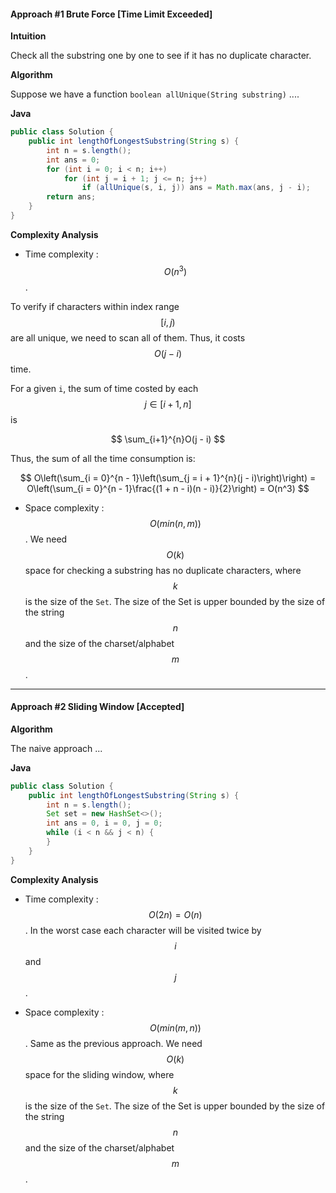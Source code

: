#### Approach #1 Brute Force [Time Limit Exceeded]

**Intuition**

Check all the substring one by one to see if it has no duplicate character.

**Algorithm**

Suppose we have a function `boolean allUnique(String substring)` ....

**Java**

```java
public class Solution {
    public int lengthOfLongestSubstring(String s) {
        int n = s.length();
        int ans = 0;
        for (int i = 0; i < n; i++)
            for (int j = i + 1; j <= n; j++)
                if (allUnique(s, i, j)) ans = Math.max(ans, j - i);
        return ans;
    }
}
```

**Complexity Analysis**

* Time complexity : $$O(n^3)$$.

To verify if characters within index range $$[i, j)$$ are all unique, we need to scan all of them. Thus, it costs $$O(j - i)$$ time.

For a given `i`, the sum of time costed by each $$j \in [i+1, n]$$ is

$$
\sum_{i+1}^{n}O(j - i)
$$

Thus, the sum of all the time consumption is:

$$
O\left(\sum_{i = 0}^{n - 1}\left(\sum_{j = i + 1}^{n}(j - i)\right)\right) =
O\left(\sum_{i = 0}^{n - 1}\frac{(1 + n - i)(n - i)}{2}\right) =
O(n^3)
$$

* Space complexity : $$O(min(n, m))$$. We need $$O(k)$$ space for checking a substring has no duplicate characters, where $$k$$ is the size of the `Set`. The size of the Set is upper bounded by the size of the string $$n$$ and the size of the charset/alphabet $$m$$.

---
#### Approach #2 Sliding Window [Accepted]

**Algorithm**

The naive approach ...

**Java**

```java
public class Solution {
    public int lengthOfLongestSubstring(String s) {
        int n = s.length();
        Set set = new HashSet<>();
        int ans = 0, i = 0, j = 0;
        while (i < n && j < n) {
        }
    }
}
```

**Complexity Analysis**

* Time complexity : $$O(2n) = O(n)$$. In the worst case each character will be visited twice by $$i$$ and $$j$$.

* Space complexity : $$O(min(m, n))$$. Same as the previous approach. We need $$O(k)$$ space for the sliding window, where $$k$$ is the size of the `Set`. The size of the Set is upper bounded by the size of the string $$n$$ and the size of the charset/alphabet $$m$$.
    
